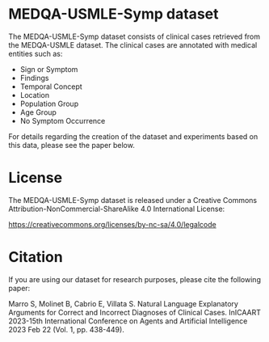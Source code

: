 # MEDQA-USMLE-Symp dataset

The MEDQA-USMLE-Symp dataset consists of clinical cases retrieved from the MEDQA-USMLE dataset. The clinical cases are annotated with medical entities such as:
 - Sign or Symptom
 - Findings
 - Temporal Concept
 - Location
 - Population Group
 - Age Group
 - No Symptom Occurrence

For details regarding the creation of the dataset and experiments based on this data, please see the paper below.

  
# License

The MEDQA-USMLE-Symp dataset is released under a Creative Commons Attribution-NonCommercial-ShareAlike 4.0 International License:

https://creativecommons.org/licenses/by-nc-sa/4.0/legalcode

# Citation

If you are using our dataset for research purposes, please cite the following
paper:

Marro S, Molinet B, Cabrio E, Villata S. Natural Language Explanatory Arguments for Correct and Incorrect Diagnoses of Clinical Cases. InICAART 2023-15th International Conference on Agents and Artificial Intelligence 2023 Feb 22 (Vol. 1, pp. 438-449).
